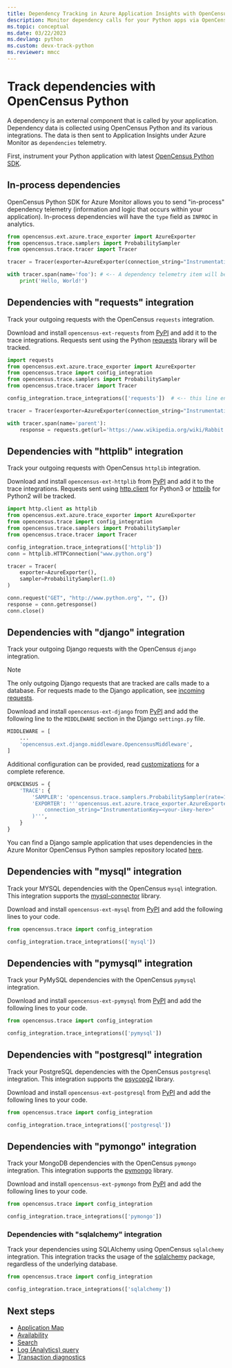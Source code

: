 ```yaml
---
title: Dependency Tracking in Azure Application Insights with OpenCensus Python | Microsoft Docs
description: Monitor dependency calls for your Python apps via OpenCensus Python.
ms.topic: conceptual
ms.date: 03/22/2023
ms.devlang: python
ms.custom: devx-track-python
ms.reviewer: mmcc
---
```


# Track dependencies with OpenCensus Python

A dependency is an external component that is called by your application. Dependency data is collected using OpenCensus Python and its various integrations. The data is then sent to Application Insights under Azure Monitor as `dependencies` telemetry.

First, instrument your Python application with latest [OpenCensus Python SDK](./opencensus-python.md).

## In-process dependencies

OpenCensus Python SDK for Azure Monitor allows you to send "in-process" dependency telemetry (information and logic that occurs within your application). In-process dependencies will have the `type` field as `INPROC` in analytics.

```python
from opencensus.ext.azure.trace_exporter import AzureExporter
from opencensus.trace.samplers import ProbabilitySampler
from opencensus.trace.tracer import Tracer

tracer = Tracer(exporter=AzureExporter(connection_string="InstrumentationKey=<your-ikey-here>"), sampler=ProbabilitySampler(1.0))

with tracer.span(name='foo'): # <-- A dependency telemetry item will be sent for this span "foo"
    print('Hello, World!')
```

## Dependencies with "requests" integration

Track your outgoing requests with the OpenCensus `requests` integration.

Download and install `opencensus-ext-requests` from [PyPI](https://pypi.org/project/opencensus-ext-requests/) and add it to the trace integrations. Requests sent using the Python [requests](https://pypi.org/project/requests/) library will be tracked.

```python
import requests
from opencensus.ext.azure.trace_exporter import AzureExporter
from opencensus.trace import config_integration
from opencensus.trace.samplers import ProbabilitySampler
from opencensus.trace.tracer import Tracer

config_integration.trace_integrations(['requests'])  # <-- this line enables the requests integration

tracer = Tracer(exporter=AzureExporter(connection_string="InstrumentationKey=<your-ikey-here>"), sampler=ProbabilitySampler(1.0))

with tracer.span(name='parent'):
    response = requests.get(url='https://www.wikipedia.org/wiki/Rabbit') # <-- this request will be tracked
```

## Dependencies with "httplib" integration

Track your outgoing requests with OpenCensus `httplib` integration.

Download and install `opencensus-ext-httplib` from [PyPI](https://pypi.org/project/opencensus-ext-httplib/) and add it to the trace integrations. Requests sent using [http.client](https://docs.python.org/3.7/library/http.client.html) for Python3 or [httplib](https://docs.python.org/2/library/httplib.html) for Python2 will be tracked.

```python
import http.client as httplib
from opencensus.ext.azure.trace_exporter import AzureExporter
from opencensus.trace import config_integration
from opencensus.trace.samplers import ProbabilitySampler
from opencensus.trace.tracer import Tracer

config_integration.trace_integrations(['httplib'])
conn = httplib.HTTPConnection("www.python.org")

tracer = Tracer(
    exporter=AzureExporter(),
    sampler=ProbabilitySampler(1.0)
)

conn.request("GET", "http://www.python.org", "", {})
response = conn.getresponse()
conn.close()
```

## Dependencies with "django" integration

Track your outgoing Django requests with the OpenCensus `django` integration.

> [!NOTE]
> The only outgoing Django requests that are tracked are calls made to a database. For requests made to the Django application, see [incoming requests](./opencensus-python-request.md#track-django-applications).

Download and install `opencensus-ext-django` from [PyPI](https://pypi.org/project/opencensus-ext-django/) and add the following line to the `MIDDLEWARE` section in the Django `settings.py` file.

```python
MIDDLEWARE = [
    ...
    'opencensus.ext.django.middleware.OpencensusMiddleware',
]
```

Additional configuration can be provided, read [customizations](https://github.com/census-instrumentation/opencensus-python#customization) for a complete reference.

```python
OPENCENSUS = {
    'TRACE': {
        'SAMPLER': 'opencensus.trace.samplers.ProbabilitySampler(rate=1)',
        'EXPORTER': '''opencensus.ext.azure.trace_exporter.AzureExporter(
            connection_string="InstrumentationKey=<your-ikey-here>"
        )''',
    }
}
```

You can find a Django sample application that uses dependencies in the Azure Monitor OpenCensus Python samples repository located [here](https://github.com/Azure-Samples/azure-monitor-opencensus-python/tree/master/azure_monitor/django_sample).

## Dependencies with "mysql" integration

Track your MYSQL dependencies with the OpenCensus `mysql` integration. This integration supports the [mysql-connector](https://pypi.org/project/mysql-connector-python/) library.

Download and install `opencensus-ext-mysql` from [PyPI](https://pypi.org/project/opencensus-ext-mysql/) and add the following lines to your code.

```python
from opencensus.trace import config_integration

config_integration.trace_integrations(['mysql'])
```

## Dependencies with "pymysql" integration

Track your PyMySQL dependencies with the OpenCensus `pymysql` integration.

Download and install `opencensus-ext-pymysql` from [PyPI](https://pypi.org/project/opencensus-ext-pymysql/) and add the following lines to your code.

```python
from opencensus.trace import config_integration

config_integration.trace_integrations(['pymysql'])
```

## Dependencies with "postgresql" integration

Track your PostgreSQL dependencies with the OpenCensus `postgresql` integration. This integration supports the [psycopg2](https://pypi.org/project/psycopg2/) library.

Download and install `opencensus-ext-postgresql` from [PyPI](https://pypi.org/project/opencensus-ext-postgresql/) and add the following lines to your code.

```python
from opencensus.trace import config_integration

config_integration.trace_integrations(['postgresql'])
```

## Dependencies with "pymongo" integration

Track your MongoDB dependencies with the OpenCensus `pymongo` integration. This integration supports the [pymongo](https://pypi.org/project/pymongo/) library.

Download and install `opencensus-ext-pymongo` from [PyPI](https://pypi.org/project/opencensus-ext-pymongo/) and add the following lines to your code.

```python
from opencensus.trace import config_integration

config_integration.trace_integrations(['pymongo'])
```

### Dependencies with "sqlalchemy" integration

Track your dependencies using SQLAlchemy using OpenCensus `sqlalchemy` integration. This integration tracks the usage of the [sqlalchemy](https://pypi.org/project/SQLAlchemy/) package, regardless of the underlying database.

```python
from opencensus.trace import config_integration

config_integration.trace_integrations(['sqlalchemy'])
```

## Next steps

* [Application Map](./app-map.md)
* [Availability](./availability-overview.md)
* [Search](./diagnostic-search.md)
* [Log (Analytics) query](../logs/log-query-overview.md)
* [Transaction diagnostics](./transaction-diagnostics.md)

